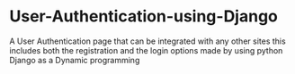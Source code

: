 # User-Authentication-using-Django
A User Authentication page that can be integrated with any other sites this includes both the registration and the login options made by using python Django as a Dynamic programming
